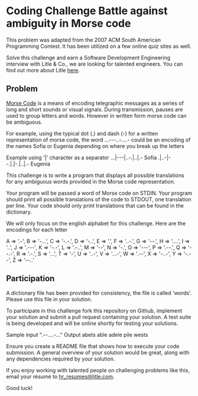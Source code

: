 Coding Challenge Battle against ambiguity in Morse code
========================================================

This problem was adapted from the 2007 ACM South American Programming Contest.  It has been utilized on a few online quiz sites as well.

Solve this challenge and earn a Software Development Engineering interview with Litle & Co., we are looking for talented engineers.  You can find out more about Litle <a href="www.litle.com">here</a>.

Problem
-------

[Morse Code](http//en.wikipedia.org/Morse_code) is a means of encoding telegraphic messages as a series of long and short sounds or visual signals. During transmission, pauses are used to group letters and words.  However in written form morse code can be ambiguous.

For example, using the typical dot (.) and dash (-) for a written representation of morse code, the word ...---..-....- could be an encoding of the names Sofia or Eugenia depending on where you break up the letters

Example using '|' character as a separator
...|---|..-.|..|.-    Sofia
.|..-|--.|.|-.|..|.-  Eugenia

This challenge is to write a program that displays all possible translations for any ambiguous words provided in the Morse code representation.

Your program will be passed a word of Morse code on STDIN. Your program should print all possible translations of the code to STDOUT, one translation per line. Your code should only print translations that can be found in the dictionary.

We will only focus on the english alphabet for this challenge. Here are the encodings for each letter

A => '.-', B => '-...', C => '-.-.',
D => '-..', E => '.', F => '..-.', G => '--.',
H => '....', I => '..', J => '.---', K => '-.-',
L => '.-..', M => '--', N => '-.', O => '---',
P => '.--.', Q => '--.-', R => '.-.', S => '...',
T => '-', U => '..-', V => '...-', W => '.--',
X => '-..-', Y => '-.--', Z => '--..'

Participation
-------------

A dictionary file has been provided for consistency, the file is called 'words'.  Please use this file in your solution.

To participate in this challenge fork this repository on Github, implement your solution and submit a pull request containing your solution.  A test suite is being developed and will be online shortly for testing your solutions.

Sample input ".--....-..."
Output
 abets
 able
 adele
 pile
 wests

Ensure you create a README file that shows how to execute your code submission.  A general overview of your solution would be great, along with any dependencies required by your solution.

If you enjoy working with talented people on challenging problems like this, email your résumé to <a href="mailtohr_resumes@litle.com">hr_resumes@litle.com</a>.

Good luck!